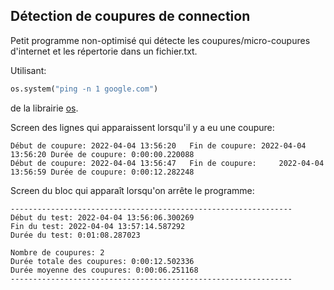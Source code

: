 ## Détection de coupures de connection

Petit programme non-optimisé qui détecte les coupures/micro-coupures d'internet et les répertorie dans un fichier.txt.

Utilisant:
```python
os.system("ping -n 1 google.com")
```
de la librairie [os](https://docs.python.org/3/library/os.html "librairie os").


Screen des lignes qui apparaissent lorsqu'il y a eu une coupure:

    Début de coupure: 2022-04-04 13:56:20	Fin de coupure: 2022-04-04 13:56:20	Durée de coupure: 0:00:00.220088
    Début de coupure: 2022-04-04 13:56:47	Fin de coupure:     2022-04-04 13:56:59	Durée de coupure: 0:00:12.282248


Screen du bloc qui apparaît lorsqu'on arrête le programme:

    ---------------------------------------------------------------
    Début du test: 2022-04-04 13:56:06.300269
    Fin du test: 2022-04-04 13:57:14.587292
    Durée du test: 0:01:08.287023

    Nombre de coupures: 2
    Durée totale des coupures: 0:00:12.502336
    Durée moyenne des coupures: 0:00:06.251168
    ---------------------------------------------------------------

